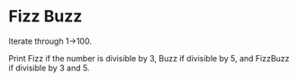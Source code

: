 # Fizz Buzz

Iterate through  1->100.

Print Fizz if the number is divisible by 3, Buzz if divisible by 5, and FizzBuzz
if divisible by 3 and 5.
